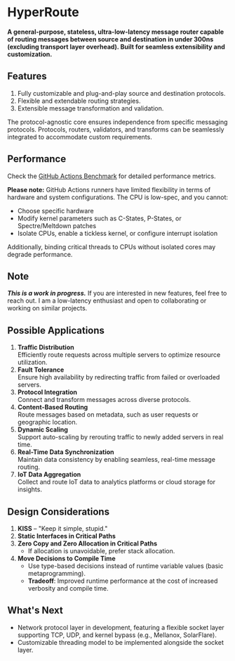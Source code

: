 # HyperRoute
**A general-purpose, stateless, ultra-low-latency message router capable of routing messages between source and destination in under 300ns (excluding transport layer overhead). Built for seamless extensibility and customization.**

## Features
1. Fully customizable and plug-and-play source and destination protocols.
2. Flexible and extendable routing strategies.
3. Extensible message transformation and validation.
   
The protocol-agnostic core ensures independence from specific messaging protocols. Protocols, routers, validators, and transforms can be seamlessly integrated to accommodate custom requirements.

## Performance  
Check the [GitHub Actions Benchmark](#) for detailed performance metrics.  

**Please note:** GitHub Actions runners have limited flexibility in terms of hardware and system configurations. The CPU is low-spec, and you cannot:  
- Choose specific hardware  
- Modify kernel parameters such as C-States, P-States, or Spectre/Meltdown patches  
- Isolate CPUs, enable a tickless kernel, or configure interrupt isolation  

Additionally, binding critical threads to CPUs without isolated cores may degrade performance.

## Note
**_This is a work in progress._** If you are interested in new features, feel free to reach out. I am a low-latency enthusiast and open to collaborating or working on similar projects.

## Possible Applications  
1. **Traffic Distribution**  
   Efficiently route requests across multiple servers to optimize resource utilization.  
2. **Fault Tolerance**  
   Ensure high availability by redirecting traffic from failed or overloaded servers.  
3. **Protocol Integration**  
   Connect and transform messages across diverse protocols.  
4. **Content-Based Routing**  
   Route messages based on metadata, such as user requests or geographic location.  
5. **Dynamic Scaling**  
   Support auto-scaling by rerouting traffic to newly added servers in real time.  
6. **Real-Time Data Synchronization**  
   Maintain data consistency by enabling seamless, real-time message routing.  
7. **IoT Data Aggregation**  
   Collect and route IoT data to analytics platforms or cloud storage for insights.

## Design Considerations  
1. **KISS** – "Keep it simple, stupid."  
2. **Static Interfaces in Critical Paths**  
3. **Zero Copy and Zero Allocation in Critical Paths**  
   - If allocation is unavoidable, prefer stack allocation.  
4. **Move Decisions to Compile Time**  
   - Use type-based decisions instead of runtime variable values (basic metaprogramming).  
   - **Tradeoff**: Improved runtime performance at the cost of increased verbosity and compile time.
  
## What's Next
- Network protocol layer in development, featuring a flexible socket layer supporting TCP, UDP, and kernel bypass (e.g., Mellanox, SolarFlare).
- Customizable threading model to be implemented alongside the socket layer.
